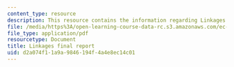 ```yaml
---
content_type: resource
description: This resource contains the information regarding Linkages final report.
file: /media/https%3A/open-learning-course-data-rc.s3.amazonaws.com/ec-s11-engineering-capacity-in-community-based-healthcare-fall-2005/d2a074f11a9a9846194f4a4e8ec14c01_MITEC_S11F05_lnkg_final_rprt.pdf
file_type: application/pdf
resourcetype: Document
title: Linkages final report
uid: d2a074f1-1a9a-9846-194f-4a4e8ec14c01
---
```

